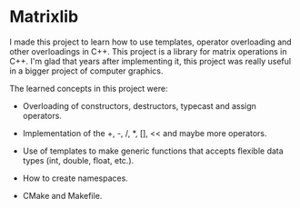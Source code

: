 # Matrixlib

I made this project to learn how to use templates, operator overloading and other overloadings in C++. This project is a library for matrix operations in C++. I'm glad that years after implementing it, this project was really useful in a bigger project of computer graphics.

The learned concepts in this project were:

* Overloading of constructors, destructors, typecast and assign operators.

* Implementation of the +, -, /, \*, [], << and maybe more operators.

* Use of templates to make generic functions that accepts flexible data types (int, double, float, etc.).

* How to create namespaces.

* CMake and Makefile.
